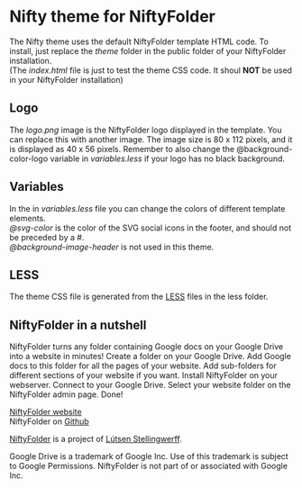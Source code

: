 Nifty theme for NiftyFolder
============================

The Nifty theme uses the default NiftyFolder template HTML code. To install, just replace the *theme* folder in the public folder of your NiftyFolder installation.  
(The *index.html* file is just to test the theme CSS code. It shoul **NOT** be used in your NiftyFolder installation)


Logo
----

The *logo.png* image is the NiftyFolder logo displayed in the template. You can replace this with another image. The image size is 80 x 112 pixels, and it is displayed as 40 x 56 pixels. Remember to also change the @background-color-logo variable in *variables.less* if your logo has no black background.


Variables
---------

In the in *variables.less* file you can change the colors of different template elements.  
*@svg-color* is the color of the SVG social icons in the footer, and should not be preceded by a #.  
*@background-image-header* is not used in this theme.


LESS
----

The theme CSS file is generated from the [LESS](http://lesscss.org/) files in the less folder.



NiftyFolder in a nutshell
--------------------------

NiftyFolder turns any folder containing Google docs on your Google Drive into a website in minutes! Create a folder on your Google Drive. Add Google docs to this folder for all the pages of your website. Add sub-folders for different sections of your website if you want. Install NiftyFolder on your webserver. Connect to your Google Drive. Select your website folder on the NiftyFolder admin page. Done!

[NiftyFolder website](https://www.niftyfolder.com)  
NiftyFolder on [Github](https://github.com/lutsen/niftyfolder)  

[NiftyFolder](https://www.niftyfolder.com) is a project of [Lútsen Stellingwerff](http://lutsen.net/).

Google Drive is a trademark of Google Inc. Use of this trademark is subject to Google Permissions. NiftyFolder is not part of or associated with Google Inc.